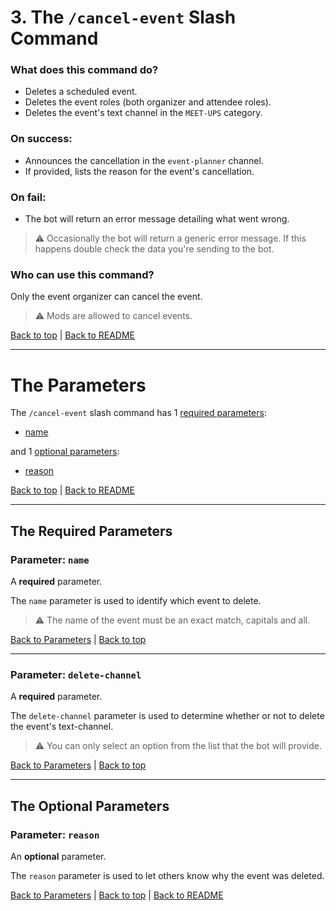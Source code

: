 # 3. The `/cancel-event` Slash Command

### What does this command do?

- Deletes a scheduled event.
- Deletes the event roles (both organizer and attendee roles).
- Deletes the event's text channel in the `MEET-UPS` category.

### On success:

- Announces the cancellation in the `event-planner` channel.
- If provided, lists the reason for the event's cancellation.

### On fail:
- The bot will return an error message detailing what went wrong.

>⚠️ Occasionally the bot will return a generic error message. If this happens double check the data you're sending to the bot.

### Who can use this command?

Only the event organizer can cancel the event.

> ⚠️ Mods are allowed to cancel events.

[Back to top](#1-the-create-event-slash-command) | [Back to README](../README.md)

---

# The Parameters

The `/cancel-event` slash command has 1 [required parameters](#the-required-parameters):

- [name](#parameter-name)

and 1 [optional parameters](#the-optional-parameters):

- [reason](#parameter-reason)

[Back to top](#1-the-create-event-slash-command) | [Back to README](../README.md)

---

## The Required Parameters

### Parameter: `name`

A **required** parameter. 

The `name` parameter is used to identify which event to delete.

> ⚠️ The name of the event must be an exact match, capitals and all.

[Back to Parameters](#the-parameters) | [Back to top](#1-the-create-event-slash-command)

---

### Parameter: `delete-channel`

A **required** parameter. 

The `delete-channel` parameter is used to determine whether or not to delete the event's text-channel.

> ⚠️ You can only select an option from the list that the bot will provide.

[Back to Parameters](#the-parameters) | [Back to top](#1-the-create-event-slash-command)

---

## The Optional Parameters

### Parameter: `reason`

An **optional** parameter. 

The `reason` parameter is used to let others know why the event was deleted.

[Back to Parameters](#the-parameters) | [Back to top](#1-the-create-event-slash-command) | [Back to README](../README.md)